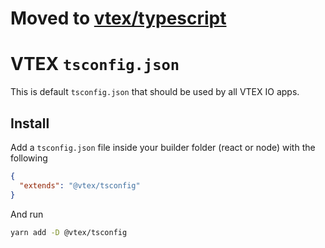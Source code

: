 # Moved to [vtex/typescript](https://github.com/vtex/typescript/tree/master/packages/tsconfig/README.md)

# VTEX `tsconfig.json`

This is default `tsconfig.json` that should be used by all VTEX IO apps.

## Install

Add a `tsconfig.json` file inside your builder folder (react or node) with the following

```json
{
  "extends": "@vtex/tsconfig"
}
```

And run

```bash
yarn add -D @vtex/tsconfig
```
